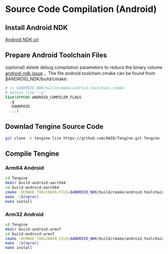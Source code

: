 # Source Code Compilation (Android)

## Install Android NDK

[Android NDK url](http://developer.android.com/ndk/downloads/index.html)

## Prepare Android Toolchain Files

(optional) delete debug compilation parameters to reduce the binary volume [android-ndk issue](https://github.com/android-ndk/ndk/issues/243) ，The file android.toolchain.cmake can be found from $ANDROID_NDK/build/cmake:

```cmake
# vi $ANDROID_NDK/build/cmake/android.toolchain.cmake
# delete line "-g"
list(APPEND ANDROID_COMPILER_FLAGS
  -g
  -DANDROID
  ...)
```

## Downlad Tengine Source Code

```bash
git clone -b tengine-lite https://github.com/OAID/Tengine.git Tengine
```

## Compile Tengine

### Arm64 Android

```bash
cd Tengine
mkdir build-android-aarch64
cd build-android-aarch64
cmake -DCMAKE_TOOLCHAIN_FILE=$ANDROID_NDK/build/cmake/android.toolchain.cmake -DANDROID_ABI="arm64-v8a" -DANDROID_ARM_NEON=ON -DANDROID_PLATFORM=android-21 ..
make -j$(nproc)
make install
```

### Arm32 Android

```bash
cd Tengine
mkdir build-android-armv7
cd build-android-armv7
cmake -DCMAKE_TOOLCHAIN_FILE=$ANDROID_NDK/build/cmake/android.toolchain.cmake -DANDROID_ABI="armeabi-v7a" -DANDROID_ARM_NEON=ON -DANDROID_PLATFORM=android-19 ..
make -j$(nproc)
make install
```
